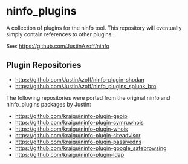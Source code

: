 ninfo_plugins
=============

A collection of plugins for the ninfo tool. This repository will eventually simply contain references to other plugins.

See: https://github.com/JustinAzoff/ninfo

Plugin Repositories
-------------------

* https://github.com/JustinAzoff/ninfo-plugin-shodan
* https://github.com/JustinAzoff/ninfo_plugins_splunk_bro

The following repositories were ported from the original ninfo and ninfo_plugins packages by Justin:

* https://github.com/kraigu/ninfo-plugin-geoip
* https://github.com/kraigu/ninfo-plugin-cymruwhois
* https://github.com/kraigu/ninfo-plugin-whois
* https://github.com/kraigu/ninfo-plugin-siteadvisor
* https://github.com/kraigu/ninfo-plugin-passivedns
* https://github.com/kraigu/ninfo-plugin-google_safebrowsing
* https://github.com/kraigu/ninfo-plugin-ldap
